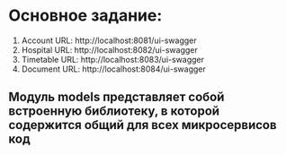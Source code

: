# Основное задание:
1. Account URL: http://localhost:8081/ui-swagger
2. Hospital URL: http://localhost:8082/ui-swagger
3. Timetable URL: http://localhost:8083/ui-swagger
4. Document URL: http://localhost:8084/ui-swagger

## Модуль models представляет собой встроенную библиотеку, в которой содержится общий для всех микросервисов код